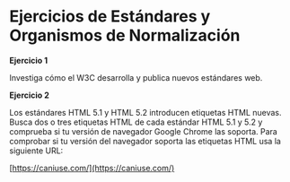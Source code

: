 # Ejercicios de Estándares y Organismos de Normalización

__Ejercicio 1__

Investiga cómo el W3C desarrolla y publica nuevos estándares web.

__Ejercicio 2__

Los estándares HTML 5.1 y HTML 5.2 introducen etiquetas HTML nuevas. Busca dos o tres etiquetas HTML de cada estándar HTML 5.1 y 5.2 y comprueba si tu versión de navegador Google Chrome las soporta. Para comprobar si tu versión del navegador soporta las etiquetas HTML usa la siguiente URL:

[https://caniuse.com/](https://caniuse.com/)

